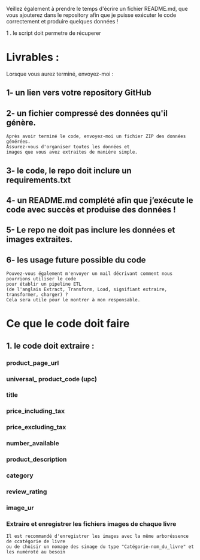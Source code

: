 Veillez également à prendre le temps d'écrire un fichier README.md,
que vous ajouterez dans le repository 
afin que je puisse exécuter le code correctement et produire quelques données !

1 . le script doit permetre de récuperer 


# Livrables : 
Lorsque vous aurez terminé, envoyez-moi : 
## 1- un lien vers votre repository GitHub 
## 2- un fichier compressé des données qu'il génère.
    Après avoir terminé le code, envoyez-moi un fichier ZIP des données générées.
    Assurez-vous d'organiser toutes les données et 
    images que vous avez extraites de manière simple.
## 3- le code, le repo doit inclure un requirements.txt 
## 4- un README.md complété afin que j’exécute le code avec succès et produise des données !
## 5- Le repo ne doit pas inclure les données et images extraites.
## 6- les usage future possible du code 
    Pouvez-vous également m'envoyer un mail décrivant comment nous pourrions utiliser le code 
    pour établir un pipeline ETL 
    (de l'anglais Extract, Transform, Load, signifiant extraire, transformer, charger) ? 
    Cela sera utile pour le montrer à mon responsable.

# Ce que le code doit faire

## 1. le code doit extraire :

### product_page_url
### universal_ product_code (upc)
### title
### price_including_tax
### price_excluding_tax 
### number_available
### product_description
### category
### review_rating
### image_ur
### Extraire et enregistrer les fichiers images de chaque livre
    Il est recommandé d'enregistrer les images avec la même arboréssence de ccatégorie de livre
    ou de choisir un nomage des simage du type "Catégorie-nom_du_livre" et les numéroté au besoin
